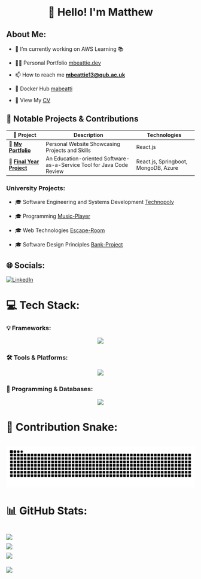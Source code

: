 <h1 align="center">👋 Hello! I'm Matthew</h1>

## About Me:
- 🔭 I’m currently working on AWS Learning 📚

- 👨‍💻 Personal Portfolio [mbeattie.dev](https://mbeattie.dev)

- 📫 How to reach me **mbeattie13@qub.ac.uk**

- 🐳 Docker Hub [mabeatti](https://hub.docker.com/u/mabeatti)

- 📄 View My [CV](https://drive.google.com/drive/folders/1LTicD0EtDttaXPBlClkg60OxazK0H9-c?usp=sharing)

## 🚀 Notable Projects & Contributions

| 🔗 Project                                                                                                                  | Description                                     | Technologies               |
| --------------------------------------------------------------------------------------------------------------------------- | ----------------------------------------------- | -------------------------- |
| 🔗 [**My Portfolio**](https://mbeattie.dev)                                                                         | Personal Website Showcasing Projects and Skills | React.js                    |
| 🔗 [**Final Year Project**](https://github.com/MBeattie02/code_review_tool)                                                                | An Education-oriented Software-as-a-Service Tool for Java Code Review     | React.js, Springboot, MongoDB, Azure         |



<h3 align="left">University Projects:</h3>

- 🎓 Software Engineering and Systems Development [Technopoly](https://github.com/MBeattie02/Technopoly)

- 🎓  Programming [Music-Player](https://github.com/MBeattie02/Music-Player)

- 🎓 Web Technologies [Escape-Room](https://github.com/MBeattie02/Escape-Room)

- 🎓 Software Design Principles [Bank-Project](https://github.com/MBeattie02/Bank-Project)

## 🌐 Socials:
[![LinkedIn](https://img.shields.io/badge/LinkedIn-%230077B5.svg?logo=linkedin&logoColor=white)](https://linkedin.com/in/matthew-beattie-b77693223) 

# 💻 Tech Stack:

### 💡 Frameworks:
<p align="center">
  <a href="https://skillicons.dev">
    <img src="https://skillicons.dev/icons?i=react,flask,spring,css" />
  </a>
</p>


### 🛠️ Tools & Platforms:
<p align="center">
  <a href="https://skillicons.dev">
    <img src="https://skillicons.dev/icons?i=azure,aws,gradle,docker,postman,kubernetes,linux,maven,jenkins,netlify,heroku,git" />
  </a>
</p>

###  📂 Programming & Databases:
<p align="center">
  <a href="https://skillicons.dev">
    <img src="https://skillicons.dev/icons?i=nodejs,python,java,cpp,mysql,mongo," />
  </a>
</p>

###
# 🐍 Contribution Snake:
<br clear="both">

<img src="https://raw.githubusercontent.com/MBeattie02/MBeattie02/output/snake.svg" alt="Snake animation" />

###
# 📊 GitHub Stats:
![](https://github-readme-stats.vercel.app/api?username=MBeattie02&theme=dark&hide_border=false&include_all_commits=false&count_private=true)<br/>
![](https://github-readme-streak-stats.herokuapp.com/?user=MBeattie02&theme=dark&hide_border=false)<br/>
![](https://github-readme-stats.vercel.app/api/top-langs/?username=MBeattie02&theme=dark&hide_border=false&include_all_commits=false&count_private=true&layout=compact)
---
[![](https://visitcount.itsvg.in/api?id=MBeattie02&icon=0&color=0)](https://visitcount.itsvg.in)
